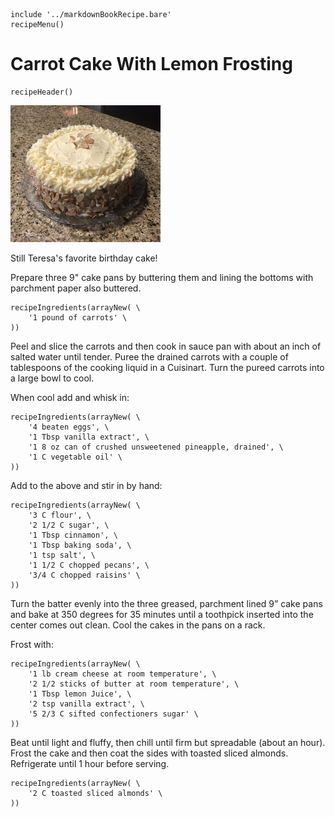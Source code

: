~~~ markdown-script
include '../markdownBookRecipe.bare'
recipeMenu()
~~~

# Carrot Cake With Lemon Frosting

~~~ markdown-script
recipeHeader()
~~~

![Carrot Cake With Lemon Frosting](../images/CarrotCakeWithLemonFrosting.jpg "Carrot Cake With Lemon Frosting")

Still Teresa's favorite birthday cake!

Prepare three 9" cake pans by buttering them and lining the bottoms with parchment paper also
buttered.

~~~ markdown-script
recipeIngredients(arrayNew( \
    '1 pound of carrots' \
))
~~~

Peel and slice the carrots and then cook in sauce pan with about an inch of salted water until
tender. Puree the drained carrots with a couple of tablespoons of the cooking liquid in a Cuisinart.
Turn the pureed carrots into a large bowl to cool.

When cool add and whisk in:

~~~ markdown-script
recipeIngredients(arrayNew( \
    '4 beaten eggs', \
    '1 Tbsp vanilla extract', \
    '1 8 oz can of crushed unsweetened pineapple, drained', \
    '1 C vegetable oil' \
))
~~~

Add to the above and stir in by hand:

~~~ markdown-script
recipeIngredients(arrayNew( \
    '3 C flour', \
    '2 1/2 C sugar', \
    '1 Tbsp cinnamon', \
    '1 Tbsp baking soda', \
    '1 tsp salt', \
    '1 1/2 C chopped pecans', \
    '3/4 C chopped raisins' \
))
~~~

Turn the batter evenly into the three greased, parchment lined 9” cake pans and bake at 350 degrees
for 35 minutes until a toothpick inserted into the center comes out clean. Cool the cakes in the
pans on a rack.

Frost with:

~~~ markdown-script
recipeIngredients(arrayNew( \
    '1 lb cream cheese at room temperature', \
    '2 1/2 sticks of butter at room temperature', \
    '1 Tbsp lemon Juice', \
    '2 tsp vanilla extract', \
    '5 2/3 C sifted confectioners sugar' \
))
~~~

Beat until light and fluffy, then chill until firm but spreadable (about an hour). Frost the cake
and then coat the sides with toasted sliced almonds. Refrigerate until 1 hour before serving.

~~~ markdown-script
recipeIngredients(arrayNew( \
    '2 C toasted sliced almonds' \
))
~~~
